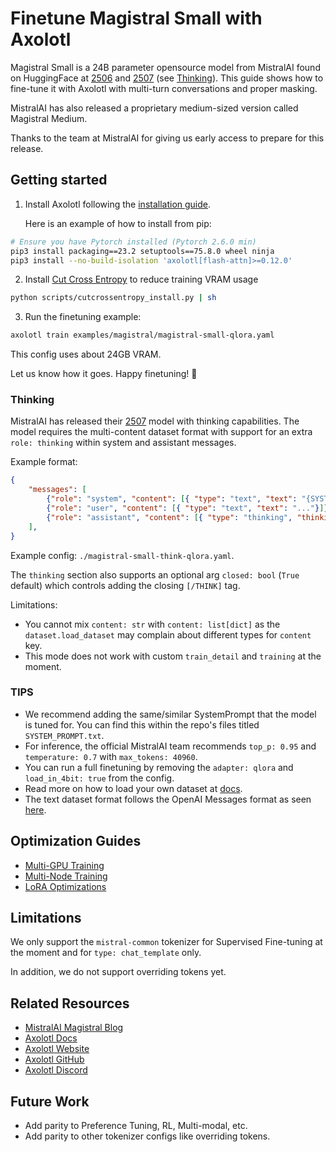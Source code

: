 # Finetune Magistral Small with Axolotl

Magistral Small is a 24B parameter opensource model from MistralAI found on HuggingFace at [2506](https://huggingface.co/mistralai/Magistral-Small-2506) and [2507](https://huggingface.co/mistralai/Magistral-Small-2507) (see [Thinking](#thinking)). This guide shows how to fine-tune it with Axolotl with multi-turn conversations and proper masking.

MistralAI has also released a proprietary medium-sized version called Magistral Medium.

Thanks to the team at MistralAI for giving us early access to prepare for this release.

## Getting started

1. Install Axolotl following the [installation guide](https://docs.axolotl.ai/docs/installation.html).

    Here is an example of how to install from pip:

```bash
# Ensure you have Pytorch installed (Pytorch 2.6.0 min)
pip3 install packaging==23.2 setuptools==75.8.0 wheel ninja
pip3 install --no-build-isolation 'axolotl[flash-attn]>=0.12.0'
```

2. Install [Cut Cross Entropy](https://docs.axolotl.ai/docs/custom_integrations.html#cut-cross-entropy) to reduce training VRAM usage

```bash
python scripts/cutcrossentropy_install.py | sh
```

3. Run the finetuning example:

```bash
axolotl train examples/magistral/magistral-small-qlora.yaml
```

This config uses about 24GB VRAM.

Let us know how it goes. Happy finetuning! 🚀

### Thinking

MistralAI has released their [2507](https://huggingface.co/mistralai/Magistral-Small-2507) model with thinking capabilities. The model requires the multi-content dataset format with support for an extra `role: thinking` within system and assistant messages.

Example format:

```json
{
    "messages": [
        {"role": "system", "content": [{ "type": "text", "text": "{SYSTEM_PROMPT}"}]},
        {"role": "user", "content": [{ "type": "text", "text": "..."}]},
        {"role": "assistant", "content": [{ "type": "thinking", "thinking": "..."}, { "type": "text", "text": "..." }]},
    ],
}
```

Example config: `./magistral-small-think-qlora.yaml`.

The `thinking` section also supports an optional arg `closed: bool` (`True` default) which controls adding the closing `[/THINK]` tag.

Limitations:
- You cannot mix `content: str` with `content: list[dict]` as the `dataset.load_dataset` may complain about different types for `content` key.
- This mode does not work with custom `train_detail` and `training` at the moment.

### TIPS

- We recommend adding the same/similar SystemPrompt that the model is tuned for. You can find this within the repo's files titled `SYSTEM_PROMPT.txt`.
- For inference, the official MistralAI team recommends `top_p: 0.95` and `temperature: 0.7` with `max_tokens: 40960`.
- You can run a full finetuning by removing the `adapter: qlora` and `load_in_4bit: true` from the config.
- Read more on how to load your own dataset at [docs](https://docs.axolotl.ai/docs/dataset_loading.html).
- The text dataset format follows the OpenAI Messages format as seen [here](https://docs.axolotl.ai/docs/dataset-formats/conversation.html#chat_template).

## Optimization Guides

- [Multi-GPU Training](https://docs.axolotl.ai/docs/multi-gpu.html)
- [Multi-Node Training](https://docs.axolotl.ai/docs/multi-node.html)
- [LoRA Optimizations](https://docs.axolotl.ai/docs/lora_optims.html)

## Limitations

We only support the `mistral-common` tokenizer for Supervised Fine-tuning at the moment and for `type: chat_template` only.

In addition, we do not support overriding tokens yet.

## Related Resources

- [MistralAI Magistral Blog](https://mistral.ai/news/magistral/)
- [Axolotl Docs](https://docs.axolotl.ai)
- [Axolotl Website](https://axolotl.ai)
- [Axolotl GitHub](https://github.com/axolotl-ai-cloud/axolotl)
- [Axolotl Discord](https://discord.gg/7m9sfhzaf3)


## Future Work

- Add parity to Preference Tuning, RL, Multi-modal, etc.
- Add parity to other tokenizer configs like overriding tokens.
